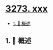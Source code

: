 # [3273. xxx](https://github.com/Tdahuyou/TNotes.leetcode/tree/main/notes/3273.%20xxx)

<!-- region:toc -->

- [1. 📝 概述](#1--概述)

<!-- endregion:toc -->

## 1. 📝 概述
